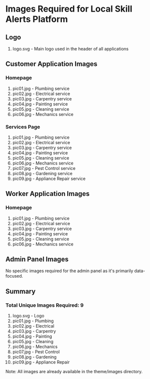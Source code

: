 # Images Required for Local Skill Alerts Platform

## Logo
1. logo.svg - Main logo used in the header of all applications

## Customer Application Images

### Homepage
1. pic01.jpg - Plumbing service
2. pic02.jpg - Electrical service
3. pic03.jpg - Carpentry service
4. pic04.jpg - Painting service
5. pic05.jpg - Cleaning service
6. pic06.jpg - Mechanics service

### Services Page
1. pic01.jpg - Plumbing service
2. pic02.jpg - Electrical service
3. pic03.jpg - Carpentry service
4. pic04.jpg - Painting service
5. pic05.jpg - Cleaning service
6. pic06.jpg - Mechanics service
7. pic07.jpg - Pest Control service
8. pic08.jpg - Gardening service
9. pic09.jpg - Appliance Repair service

## Worker Application Images

### Homepage
1. pic01.jpg - Plumbing service
2. pic02.jpg - Electrical service
3. pic03.jpg - Carpentry service
4. pic04.jpg - Painting service
5. pic05.jpg - Cleaning service
6. pic06.jpg - Mechanics service

## Admin Panel Images

No specific images required for the admin panel as it's primarily data-focused.

## Summary

### Total Unique Images Required: 9
1. logo.svg - Logo
2. pic01.jpg - Plumbing
3. pic02.jpg - Electrical
4. pic03.jpg - Carpentry
5. pic04.jpg - Painting
6. pic05.jpg - Cleaning
7. pic06.jpg - Mechanics
8. pic07.jpg - Pest Control
9. pic08.jpg - Gardening
10. pic09.jpg - Appliance Repair

Note: All images are already available in the theme/images directory.
